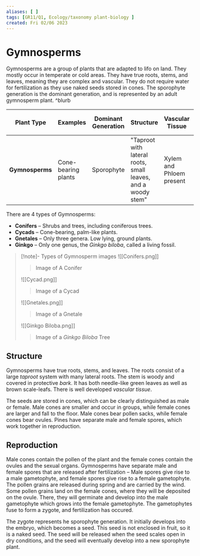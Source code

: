 ```yaml
---
aliases: [ ]
tags: [GR11/Q1, Ecology/taxonomy plant-biology ]
created: Fri 02/06 2023
---
```

# Gymnosperms
 Gymnosperms are a group of plants that are adapted to lifo on land. They mostly occur in temperate or cold areas. They have true roots, stems, and leaves, meaning they are complex and vascular. They do not require water for fertilization as they use naked seeds stored in cones. The sporophyte generation is the dominant generation, and is represented by an adult gymnosperm plant. ^blurb


| **Plant Type**  | **Examples**        | **Dominant Generation** | **Structure**                                                | **Vascular Tissue**      | **Spores or Seeds** | **Fruit**    | **Dependency on water for reproduction** |
| --------------- | ------------------- | ----------------------- | ------------------------------------------------------------ | ------------------------ | ------------------- | ------------ | ---------------------------------------- |
| **Gymnosperms** | Cone-bearing plants | Sporophyte              | "Taproot with lateral roots, small leaves, and a woody stem" | Xylem and Phloem present | Naked Seeds         | Cone-bearing | Water not needed for fertilization       |
 
There are 4 types of Gymnosperms:
- **Conifers** – Shrubs and trees, including coniferous trees. 
- **Cycads** – Cone-bearing, palm-like plants.
- **Gnetales** – Only three genera. Low lying, ground plants.
- **Ginkgo** – Only one genus, the *Ginkgo biloba*, called a living fossil. 

> [!note]- Types of Gymnosperm images
> ![[Conifers.png]]
> > Image of A Conifer
> 
> ![[Cycad.png]]
> > Image of a Cycad
> 
> ![[Gnetales.png]]
> > Image of a Gnetale
> 
> ![[Ginkgo Biloba.png]]
> > Image of a *Ginkgo Biloba* Tree


## Structure
Gymnosperms have true roots, stems, and leaves. The roots consist of a large *taproot* system with many lateral roots. The stem is woody and covered in protective *bark*. It has both needle-like green leaves as well as brown scale-leafs. There is well developed *vascular tissue*. 

The seeds are stored in cones, which can be clearly distinguished as male or female. Male cones are smaller and occur in groups, while female cones are larger and fall to the floor. Male cones bear pollen sacks, while female cones bear ovules. Pines have separate male and female spores, which work together in reproduction. 

## Reproduction
Male cones contain the pollen of the plant and the female cones contain the ovules and the sexual organs. Gymnosperms have separate male and female spores that are released after fertilization – Male spores give rise to a male gametophyte, and female spores give rise to a female gametophyte. The pollen grains are released during spring and are carried by the wind. Some pollen grains land on the female cones, where they will be deposited on the ovule. There, they will germinate and develop into the male gametophyte which grows into the female gametophyte. The gametophytes fuse to form a zygote, and fertilization has occured.

The zygote represents he sporophyte generation. It initially develops into the embryo, which becomes a seed. This seed is not enclosed in fruit, so it is a naked seed. The seed will be released when the seed scales open in dry conditions, and the seed will eventually develop into a new sporophyte plant. 